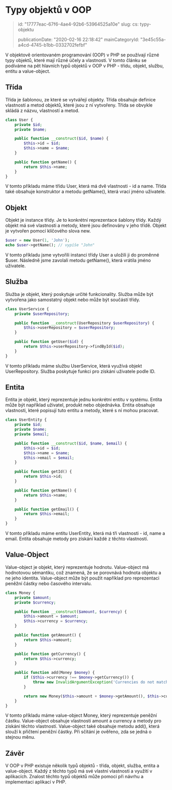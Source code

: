 Typy objektů v OOP
==================

> id: "17777eac-67f6-4ae4-92b6-53964525a10e"
> slug:
> 	cs: typy-objektu
>
> publicationDate: "2020-02-16 22:18:42"
> mainCategoryId: "3e45c55a-a4cd-4745-b1bb-0332702fefbf"

V objektově orientovaném programování (OOP) v PHP se používají různé typy objektů, které mají různé účely a vlastnosti. V tomto článku se podíváme na pět hlavních typů objektů v OOP v PHP - třídu, objekt, službu, entitu a value-object.

Třída
-----

Třída je šablonou, ze které se vytvářejí objekty. Třída obsahuje definice vlastností a metod objektů, které jsou z ní vytvořeny. Třída se obvykle skládá z názvu, vlastností a metod.

```php
class User {
    private $id;
    private $name;

    public function __construct($id, $name) {
        $this->id = $id;
        $this->name = $name;
    }

    public function getName() {
        return $this->name;
    }
}
```

V tomto příkladu máme třídu User, která má dvě vlastnosti - id a name. Třída také obsahuje konstruktor a metodu getName(), která vrací jméno uživatele.

Objekt
-----

Objekt je instance třídy. Je to konkrétní reprezentace šablony třídy. Každý objekt má své vlastnosti a metody, které jsou definovány v jeho třídě. Objekt je vytvořen pomocí klíčového slova new.

```php
$user = new User(1, 'John');
echo $user->getName(); // vypíše "John"
```

V tomto příkladu jsme vytvořili instanci třídy User a uložili ji do proměnné $user. Následně jsme zavolali metodu getName(), která vrátila jméno uživatele.

Služba
------

Služba je objekt, který poskytuje určité funkcionality. Služba může být vytvořena jako samostatný objekt nebo může být součástí třídy.

```php
class UserService {
    private $userRepository;

    public function __construct(UserRepository $userRepository) {
        $this->userRepository = $userRepository;
    }

    public function getUser($id) {
        return $this->userRepository->findById($id);
    }
}
```

V tomto příkladu máme službu UserService, která využívá objekt UserRepository. Služba poskytuje funkci pro získání uživatele podle ID.

Entita
------

Entita je objekt, který reprezentuje jednu konkrétní entitu v systému. Entita může být například uživatel, produkt nebo objednávka. Entita obsahuje vlastnosti, které popisují tuto entitu a metody, které s ní mohou pracovat.

```php
class UserEntity {
    private $id;
    private $name;
    private $email;

    public function __construct($id, $name, $email) {
        $this->id = $id;
        $this->name = $name;
        $this->email = $email;
    }

    public function getId() {
        return $this->id;
    }

    public function getName() {
        return $this->name;
    }

    public function getEmail() {
        return $this->email;
    }
}
```

V tomto příkladu máme entitu UserEntity, která má tři vlastnosti - id, name a email. Entita obsahuje metody pro získání každé z těchto vlastností.

Value-Object
------------

Value-object je objekt, který reprezentuje hodnotu. Value-object má hodnotovou sémantiku, což znamená, že se porovnává hodnota objektu a ne jeho identita. Value-object může být použit například pro reprezentaci peněžní částky nebo časového intervalu.

```php
class Money {
    private $amount;
    private $currency;

    public function __construct($amount, $currency) {
        $this->amount = $amount;
        $this->currency = $currency;
    }

    public function getAmount() {
        return $this->amount;
    }

    public function getCurrency() {
        return $this->currency;
    }

    public function add(Money $money) {
        if ($this->currency !== $money->getCurrency()) {
            throw new InvalidArgumentException('Currencies do not match');
        }

        return new Money($this->amount + $money->getAmount(), $this->currency);
    }
}
```

V tomto příkladu máme value-object Money, který reprezentuje peněžní částku. Value-object obsahuje vlastnosti amount a currency a metody pro získání těchto vlastností. Value-object také obsahuje metodu add(), která slouží k přičtení peněžní částky. Při sčítání je ověřeno, zda se jedná o stejnou měnu.

Závěr
-----

V OOP v PHP existuje několik typů objektů - třída, objekt, služba, entita a value-object. Každý z těchto typů má své vlastní vlastnosti a využití v aplikacích. Znalost těchto typů objektů může pomoci při návrhu a implementaci aplikací v PHP.
